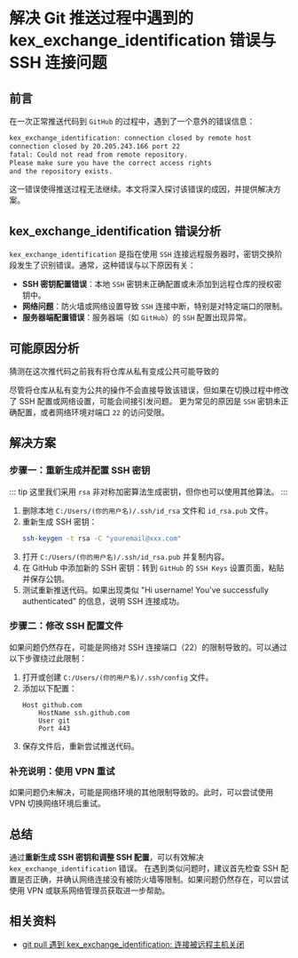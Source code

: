 # 解决 Git 推送过程中遇到的 kex_exchange_identification 错误与 SSH 连接问题

## 前言

在一次正常推送代码到 `GitHub` 的过程中，遇到了一个意外的错误信息：

```bash
kex_exchange_identification: connection closed by remote host
connection closed by 20.205.243.166 port 22
fatal: Could not read from remote repository.
Please make sure you have the correct access rights
and the repository exists.
```

这一错误使得推送过程无法继续。本文将深入探讨该错误的成因，并提供解决方案。




## kex_exchange_identification 错误分析

`kex_exchange_identification` 是指在使用 `SSH` 连接远程服务器时，密钥交换阶段发生了识别错误。通常，这种错误与以下原因有关：
  - **SSH 密钥配置错误**：本地 `SSH` 密钥未正确配置或未添加到远程仓库的授权密钥中。
  - **网络问题**：防火墙或网络设置导致 `SSH` 连接中断，特别是对特定端口的限制。 
  - **服务器端配置错误**：服务器端（如 `GitHub`）的 `SSH` 配置出现异常。




## 可能原因分析

猜测在这次推代码之前我有将仓库从私有变成公共可能导致的

尽管将仓库从私有变为公共的操作不会直接导致该错误，但如果在切换过程中修改了 SSH 配置或网络设置，可能会间接引发问题。
更为常见的原因是 `SSH` 密钥未正确配置，或者网络环境对端口 `22` 的访问受限。


## 解决方案

### 步骤一：重新生成并配置 SSH 密钥

::: tip
这里我们采用 `rsa` 非对称加密算法生成密钥，但你也可以使用其他算法。
:::

1. 删除本地 `C:/Users/(你的用户名)/.ssh/id_rsa` 文件和 `id_rsa.pub` 文件。
2. 重新生成 SSH 密钥：
   ```bash
   ssh-keygen -t rsa -C "youremail@xxx.com"
   ```
3. 打开 `C:/Users/(你的用户名)/.ssh/id_rsa.pub` 并复制内容。
4. 在 GitHub 中添加新的 SSH 密钥：转到 `GitHub` 的 `SSH Keys` 设置页面，粘贴并保存公钥。
5. 测试重新推送代码。如果出现类似 "Hi username! You've successfully authenticated" 的信息，说明 SSH 连接成功。

### 步骤二：修改 SSH 配置文件

如果问题仍然存在，可能是网络对 SSH 连接端口（22）的限制导致的。可以通过以下步骤绕过此限制：

1. 打开或创建 `C:/Users/(你的用户名)/.ssh/config` 文件。
2. 添加以下配置：
   ```
   Host github.com
       HostName ssh.github.com
       User git
       Port 443
   ```
3. 保存文件后，重新尝试推送代码。

### 补充说明：使用 VPN 重试

如果问题仍未解决，可能是网络环境的其他限制导致的。此时，可以尝试使用 VPN 切换网络环境后重试。

## 总结

通过**重新生成 SSH 密钥和调整 SSH 配置**，可以有效解决 `kex_exchange_identification` 错误。
在遇到类似问题时，建议首先检查 SSH 配置是否正确，并确认网络连接没有被防火墙等限制。如果问题仍然存在，可以尝试使用 VPN 或联系网络管理员获取进一步帮助。




## 相关资料
- [git pull 遇到 kex_exchange_identification: 连接被远程主机关闭](https://stackoverflow.com/questions/74469777/git-pull-encounters-kex-exchange-identification-connection-closed-by-remote-hos)

